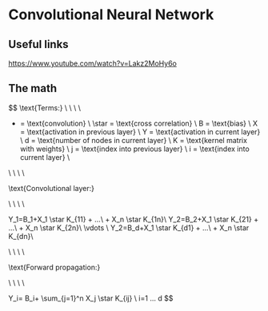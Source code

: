 # Convolutional Neural Network

## Useful links

https://www.youtube.com/watch?v=Lakz2MoHy6o

## The math

$$
  \text{Terms:}
  \ \\
  \ \\

  * = \text{convolution} \\
  \star = \text{cross correlation} \\
  B = \text{bias} \\
  X = \text{activation in previous layer} \\
  Y = \text{activation in current layer} \\
  d = \text{number of nodes in current layer} \\
  K = \text{kernel matrix with weights} \\
  j = \text{index into previous layer} \\
  i = \text{index into current layer} \\

  \ \\
  \ \\

  \text{Convolutional layer:}

  \ \\
  \ \\

  Y_1=B_1+X_1 \star K_{11} + ...\ + X_n \star K_{1n}\\
  Y_2=B_2+X_1 \star K_{21} + ...\ + X_n \star K_{2n}\\
  \vdots \\
  Y_2=B_d+X_1 \star K_{d1} + ...\ + X_n \star K_{dn}\\

  \ \\
  \ \\

  \text{Forward propagation:}

  \ \\
  \ \\

  Y_i=
  B_i+
  \sum_{j=1}^n
  X_j
  \star K_{ij}
  \\
  i=1 ... d
$$

